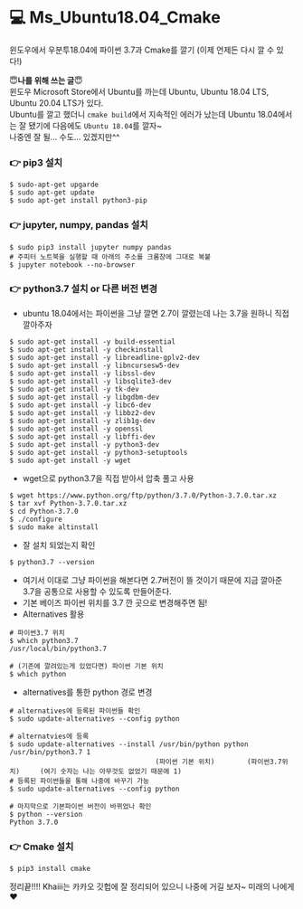 # :computer: Ms_Ubuntu18.04_Cmake
윈도우에서 우분투18.04에 파이썬 3.7과 Cmake를 깔기 (이제 언제든 다시 깔 수 있다!)<br>

:innocent:__나를 위해 쓰는 글__:innocent:<br>
윈도우 Microsoft Store에서 Ubuntu를 까는데 Ubuntu, Ubuntu 18.04 LTS, Ubuntu 20.04 LTS가 있다.<br>
Ubuntu를 깔고 했더니 `cmake build`에서 지속적인 에러가 났는데 Ubuntu 18.04에서는 잘 됐기에 다음에도 `Ubuntu 18.04`를 깔자~<br>
나중엔 잘 될... 수도... 있겠지만^^

### :point_right: pip3 설치
```
$ sudo-apt-get upgarde
$ sudo apt-get update
$ sudo apt-get install python3-pip
```
### :point_right: jupyter, numpy, pandas 설치
```
$ sudo pip3 install jupyter numpy pandas
# 주피터 노트북을 실행할 때 아래의 주소를 크롬창에 그대로 복붙
$ jupyter notebook --no-browser
```
### :point_right: python3.7 설치 or 다른 버전 변경
* ubuntu 18.04에서는 파이썬을 그냥 깔면 2.7이 깔렸는데 나는 3.7을 원하니 직접 깔아주자
```
$ sudo apt-get install -y build-essential
$ sudo apt-get install -y checkinstall
$ sudo apt-get install -y libreadline-gplv2-dev
$ sudo apt-get install -y libncursesw5-dev
$ sudo apt-get install -y libssl-dev
$ sudo apt-get install -y libsqlite3-dev
$ sudo apt-get install -y tk-dev
$ sudo apt-get install -y libgdbm-dev
$ sudo apt-get install -y libc6-dev
$ sudo apt-get install -y libbz2-dev
$ sudo apt-get install -y zlib1g-dev
$ sudo apt-get install -y openssl
$ sudo apt-get install -y libffi-dev
$ sudo apt-get install -y python3-dev
$ sudo apt-get install -y python3-setuptools
$ sudo apt-get install -y wget
```
* wget으로 python3.7을 직접 받아서 압축 풀고 사용
```
$ wget https://www.python.org/ftp/python/3.7.0/Python-3.7.0.tar.xz
$ tar xvf Python-3.7.0.tar.xz
$ cd Python-3.7.0
$ ./configure
$ sudo make altinstall
```
* 잘 설치 되었는지 확인
```
$ python3.7 --version
```
* 여기서 이대로 그냥 파이썬을 해본다면 2.7버전이 뜰 것이기 때문에 지금 깔아준 3.7을 공통으로 사용할 수 있도록 만들어준다.
* 기본 베이즈 파이썬 위치를 3.7 깐 곳으로 변경해주면 됨!
* Alternatives 활용
```
# 파이썬3.7 위치
$ which python3.7
/usr/local/bin/python3.7

# (기존에 깔려있는게 있었다면) 파이썬 기본 위치
$ which python
```
* alternatives를 통한 python 경로 변경
```
# alternatives에 등록된 파이썬들 확인 
$ sudo update-alternatives --config python

# alternatvies에 등록
$ sudo update-alternatives --install /usr/bin/python python /usr/bin/python3.7 1
                                    (파이썬 기본 위치)        (파이썬3.7위치)     (여기 숫자는 나는 아무것도 없었기 때문에 1)
# 등록된 파이썬들을 통해 나중에 바꾸기 가능
$ sudo update-alternatives --config python

# 마지막으로 기본파이썬 버전이 바뀌었나 확인
$ python --version
Python 3.7.0 
```
### :point_right: Cmake 설치
```
$ pip3 install cmake
```

정리끝!!!! Khaiii는 카카오 깃헙에 잘 정리되어 있으니 나중에 거길 보자~  미래의 나에게 :heart:
